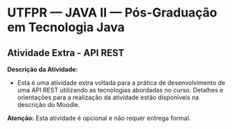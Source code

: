 # UTFPR — JAVA II — Pós-Graduação em Tecnologia Java

## Atividade Extra - API REST

**Descrição da Atividade:**
- Esta é uma atividade extra voltada para a prática de desenvolvimento de uma API REST utilizando as tecnologias abordadas no curso. Detalhes e orientações para a realização da atividade estão disponíveis na descrição do Moodle.

**Atenção:** Esta atividade é opcional e não requer entrega formal.
